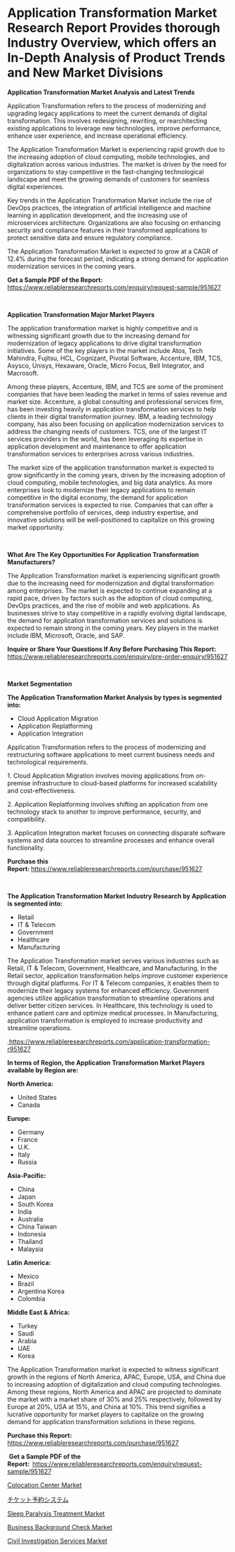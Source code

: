 <p><h1>Application Transformation Market Research Report Provides thorough Industry Overview, which offers an In-Depth Analysis of Product Trends and New Market Divisions</h1></p><p><strong>Application Transformation Market Analysis and Latest Trends</strong></p>
<p><p>Application Transformation refers to the process of modernizing and upgrading legacy applications to meet the current demands of digital transformation. This involves redesigning, rewriting, or rearchitecting existing applications to leverage new technologies, improve performance, enhance user experience, and increase operational efficiency.</p><p>The Application Transformation Market is experiencing rapid growth due to the increasing adoption of cloud computing, mobile technologies, and digitalization across various industries. The market is driven by the need for organizations to stay competitive in the fast-changing technological landscape and meet the growing demands of customers for seamless digital experiences.</p><p>Key trends in the Application Transformation Market include the rise of DevOps practices, the integration of artificial intelligence and machine learning in application development, and the increasing use of microservices architecture. Organizations are also focusing on enhancing security and compliance features in their transformed applications to protect sensitive data and ensure regulatory compliance.</p><p>The Application Transformation Market is expected to grow at a CAGR of 12.4% during the forecast period, indicating a strong demand for application modernization services in the coming years.</p></p>
<p><strong>Get a Sample PDF of the Report:&nbsp;</strong> <a href="https://www.reliableresearchreports.com/enquiry/request-sample/951627">https://www.reliableresearchreports.com/enquiry/request-sample/951627</a></p>
<p>&nbsp;</p>
<p><strong>Application Transformation Major Market Players</strong></p>
<p><p>The application transformation market is highly competitive and is witnessing significant growth due to the increasing demand for modernization of legacy applications to drive digital transformation initiatives. Some of the key players in the market include Atos, Tech Mahindra, Fujitsu, HCL, Cognizant, Pivotal Software, Accenture, IBM, TCS, Asysco, Unisys, Hexaware, Oracle, Micro Focus, Bell Integrator, and Macrosoft.</p><p>Among these players, Accenture, IBM, and TCS are some of the prominent companies that have been leading the market in terms of sales revenue and market size. Accenture, a global consulting and professional services firm, has been investing heavily in application transformation services to help clients in their digital transformation journey. IBM, a leading technology company, has also been focusing on application modernization services to address the changing needs of customers. TCS, one of the largest IT services providers in the world, has been leveraging its expertise in application development and maintenance to offer application transformation services to enterprises across various industries.</p><p>The market size of the application transformation market is expected to grow significantly in the coming years, driven by the increasing adoption of cloud computing, mobile technologies, and big data analytics. As more enterprises look to modernize their legacy applications to remain competitive in the digital economy, the demand for application transformation services is expected to rise. Companies that can offer a comprehensive portfolio of services, deep industry expertise, and innovative solutions will be well-positioned to capitalize on this growing market opportunity.</p></p>
<p>&nbsp;</p>
<p><strong>What Are The Key Opportunities For Application Transformation Manufacturers?</strong></p>
<p><p>The Application Transformation market is experiencing significant growth due to the increasing need for modernization and digital transformation among enterprises. The market is expected to continue expanding at a rapid pace, driven by factors such as the adoption of cloud computing, DevOps practices, and the rise of mobile and web applications. As businesses strive to stay competitive in a rapidly evolving digital landscape, the demand for application transformation services and solutions is expected to remain strong in the coming years. Key players in the market include IBM, Microsoft, Oracle, and SAP.</p></p>
<p><strong>Inquire or Share Your Questions If Any Before Purchasing This Report:</strong> <a href="https://www.reliableresearchreports.com/enquiry/pre-order-enquiry/951627">https://www.reliableresearchreports.com/enquiry/pre-order-enquiry/951627</a></p>
<p>&nbsp;</p>
<p><strong>Market Segmentation</strong></p>
<p><strong>The Application Transformation Market Analysis by types is segmented into:</strong></p>
<p><ul><li>Cloud Application Migration</li><li>Application Replatforming</li><li>Application Integration</li></ul></p>
<p><p>Application Transformation refers to the process of modernizing and restructuring software applications to meet current business needs and technological requirements. </p><p>1. Cloud Application Migration involves moving applications from on-premise infrastructure to cloud-based platforms for increased scalability and cost-effectiveness.</p><p>2. Application Replatforming involves shifting an application from one technology stack to another to improve performance, security, and compatibility.</p><p>3. Application Integration market focuses on connecting disparate software systems and data sources to streamline processes and enhance overall functionality.</p></p>
<p><strong>Purchase this Report:&nbsp;</strong><a href="https://www.reliableresearchreports.com/purchase/951627">https://www.reliableresearchreports.com/purchase/951627</a></p>
<p>&nbsp;</p>
<p><strong>The Application Transformation Market Industry Research by Application is segmented into:</strong></p>
<p><ul><li>Retail</li><li>IT & Telecom</li><li>Government</li><li>Healthcare</li><li>Manufacturing</li></ul></p>
<p><p>The Application Transformation market serves various industries such as Retail, IT & Telecom, Government, Healthcare, and Manufacturing. In the Retail sector, application transformation helps improve customer experience through digital platforms. For IT & Telecom companies, it enables them to modernize their legacy systems for enhanced efficiency. Government agencies utilize application transformation to streamline operations and deliver better citizen services. In Healthcare, this technology is used to enhance patient care and optimize medical processes. In Manufacturing, application transformation is employed to increase productivity and streamline operations.</p></p>
<p><a href="https://www.reliableresearchreports.com/application-transformation-r951627">&nbsp;https://www.reliableresearchreports.com/application-transformation-r951627</a></p>
<p><strong>In terms of Region, the Application Transformation Market Players available by Region are:</strong></p>
<p>
    <p> <strong> North America: </strong>
        <ul>
            <li>United States</li>
            <li>Canada</li>
        </ul>
        </p> 
    <p> <strong> Europe: </strong>
        <ul>
            <li>Germany</li>
            <li>France</li>
            <li>U.K.</li>
            <li>Italy</li>
            <li>Russia</li>
        </ul>
        </p> 
    <p> <strong> Asia-Pacific: </strong>
        <ul>
            <li>China</li>
            <li>Japan</li>
            <li>South Korea</li>
            <li>India</li>
            <li>Australia</li>
            <li>China Taiwan</li>
            <li>Indonesia</li>
            <li>Thailand</li>
            <li>Malaysia</li>
        </ul>
        </p> 
    <p> <strong> Latin America: </strong>
        <ul>
            <li>Mexico</li>
            <li>Brazil</li>
            <li>Argentina Korea</li>
            <li>Colombia</li>
        </ul>
        </p> 
    <p> <strong> Middle East & Africa: </strong>
        <ul>
            <li>Turkey</li>
            <li>Saudi</li>
            <li>Arabia</li>
            <li>UAE</li>
            <li>Korea</li>
        </ul>
    </p>
    </p>
<p><p>The Application Transformation market is expected to witness significant growth in the regions of North America, APAC, Europe, USA, and China due to increasing adoption of digitalization and cloud computing technologies. Among these regions, North America and APAC are projected to dominate the market with a market share of 30% and 25% respectively, followed by Europe at 20%, USA at 15%, and China at 10%. This trend signifies a lucrative opportunity for market players to capitalize on the growing demand for application transformation solutions in these regions.</p></p>
<p><strong>Purchase this Report: </strong><a href="https://www.reliableresearchreports.com/purchase/951627">https://www.reliableresearchreports.com/purchase/951627</a></p>
<p>&nbsp;<strong>Get a Sample PDF of the Report:&nbsp;&nbsp;</strong><a href="https://www.reliableresearchreports.com/enquiry/request-sample/951627">https://www.reliableresearchreports.com/enquiry/request-sample/951627</a></p>
<p><strong></strong></p>
<p><p><a href="https://www.linkedin.com/pulse/colocation-center-market-share-evolution-growth-trends-2024-89r9c?trackingId=jnReezWD0Mvjg0PyPv8PAw%3D%3D">Colocation Center Market</a></p><p><a href="https://github.com/oqoeusbvpadwjs08/Market-Research-Report-List-2/blob/main/383668854456.md">チケット予約システム</a></p><p><a href="https://www.linkedin.com/pulse/sleep-paralysis-treatment-market-analysis-its-cagr-segmentation-l47jc?trackingId=hLgieToWStMxt6aqZmokmA%3D%3D">Sleep Paralysis Treatment Market</a></p><p><a href="https://github.com/SashaBeier2023/Market-Research-Report-List-1/blob/main/business-background-check-market.md">Business Background Check Market</a></p><p><a href="https://github.com/ashman753/Market-Research-Report-List-1/blob/main/civil-investigation-services-market.md">Civil Investigation Services Market</a></p></p>